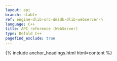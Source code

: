 ```yaml
---
layout: api
branch: stable
ref: engine-dlib-src-dmsdk-dlib-webserver-h
language: C++
title: API reference (WebServer)
type: Defold C++
pagefind_exclude: true
---
```

{% include anchor_headings.html html=content %}